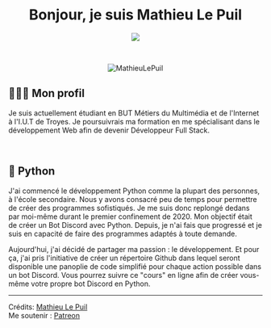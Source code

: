 <h1 align="center">Bonjour, je suis Mathieu Le Puil</h1>
<p align="center">
  <img src="https://readme-typing-svg.herokuapp.com?lines=D%C3%A9veloppeur+de+Bot+Discord">
</p>

<br>

<p align="center">
	<img src="https://komarev.com/ghpvc/?username=MathieuLePuil&label=Nombre%20de%20vues&color=0e75b6&style=plastic" alt="MathieuLePuil" />
</p>

## 👨🏼‍💼 Mon profil

Je suis actuellement étudiant en BUT Métiers du Multimédia et de l'Internet à l'I.U.T de Troyes. Je poursuivrais ma formation en me spécialisant dans le développement Web afin de devenir Développeur Full Stack.

<br>

## 🐍 Python

J'ai commencé le développement Python comme la plupart des personnes, à l'école secondaire. Nous y avons consacré peu de temps pour permettre de créer des programmes sofistiqués. Je me suis donc replongé dedans par moi-même durant le premier confinement de 2020. Mon objectif était de créer un Bot Discord avec Python. Depuis, je n'ai fais que progressé et je suis en capacité de faire des programmes adaptés à toute demande.

Aujourd'hui, j'ai décidé de partager ma passion : le développement. Et pour ça, j'ai pris l'initiative de créer un répertoire Github dans lequel seront disponible une panoplie de code simplifié pour chaque action possible dans un bot Discord. Vous pourrez suivre ce "cours" en ligne afin de créer vous-même votre propre bot Discord en Python.

---

Crédits: [Mathieu Le Puil](https://github.com/MathieuLePuil) <br>
Me soutenir : [Patreon](https://www.patreon.com/mathieulp)
